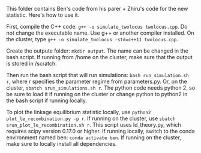 This folder contains Ben's code from his parer + Zhiru's code for the new statistic. Here's how to use it.  
  
First, compile the C++ code: `g++ -o simulate_twolocus twolocus.cpp`.  Do not change the executable name.  Use g++ or another compiler installed. On the cluster, type `g++ -o simulate_twolocus -std=c++11 twolocus.cpp`.   

Create the outpute folder: `mkdir output`. The name can be changed in the bash script. If running from /home on the cluster, make sure that the output is stored in /scratch.    
  
Then run the bash script that will run simulations: `bash run_simulation.sh r`, where r specifies the parameter regime from parameters.py. Or, on the cluster, `sbatch srun_simulations.sh r`. The python code needs python 2, so be sure to load it if running on the cluster or change python to python2 in the bash script if running locally.  
  
To plot the linkage equilibrium statistic locally, use `python2 plot_le_recombination.py -p r`. If running on the cluster, use `sbatch srun_plot_le_recombination.sh r`. This script uses ld_theory.py, which requires scipy version 0.17.0 or higher. If running locally, switch to the conda environment named ben: `conda activate ben`. If running on the cluster, make sure to locally install all dependencies.  
  
